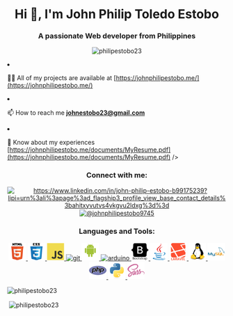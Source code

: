 <h1 align="center">Hi 👋, I'm John Philip Toledo Estobo</h1>
<h3 align="center">A passionate Web developer from Philippines</h3>

<p align="center"> <img src="https://komarev.com/ghpvc/?username=philipestobo23&label=Profile%20views&color=0e75b6&style=flat" alt="philipestobo23" /> </p>

<!-- <p align="left"> <a href="https://github.com/ryo-ma/github-profile-trophy"><img src="https://github-profile-trophy.vercel.app/?username=philipestobo23" alt="philipestobo23" /></a> </p> -->
<p align="left"> <a
- 🌱 I’m currently learning **Laravel and Javascript**

- 👨‍💻 All of my projects are available at [https://johnphilipestobo.me/](https://johnphilipestobo.me/)

- 📫 How to reach me **johnestobo23@gmail.com**

- 📄 Know about my experiences [https://johnphilipestobo.me/documents/MyResume.pdf](https://johnphilipestobo.me/documents/MyResume.pdf)
/> </p>
<h3 align="center">Connect with me:</h3>
<p align="center">
<a href="https://linkedin.com/in/https://www.linkedin.com/in/john-philip-estobo-b99175239?lipi=urn%3ali%3apage%3ad_flagship3_profile_view_base_contact_details%3bahitxyvutvs4vkgvu2ldxg%3d%3d" target="blank"><img align="center" src="https://raw.githubusercontent.com/rahuldkjain/github-profile-readme-generator/master/src/images/icons/Social/linked-in-alt.svg" alt="https://www.linkedin.com/in/john-philip-estobo-b99175239?lipi=urn%3ali%3apage%3ad_flagship3_profile_view_base_contact_details%3bahitxyvutvs4vkgvu2ldxg%3d%3d" height="30" width="40" /></a>
<a href="https://www.youtube.com/c/@johnphilipestobo9745" target="blank"><img align="center" src="https://raw.githubusercontent.com/rahuldkjain/github-profile-readme-generator/master/src/images/icons/Social/youtube.svg" alt="@johnphilipestobo9745" height="30" width="40" /></a>
</p>

<h3 align="center">Languages and Tools:</h3>
<p align="center"> <a href="https://developer.android.com" target="_blank" rel="noreferrer">
 <img src="https://raw.githubusercontent.com/devicons/devicon/master/icons/html5/html5-original-wordmark.svg" alt="html5" width="40" height="40"/> </a> <a href="https://www.java.com" target="_blank" rel="noreferrer">
  <img src="https://raw.githubusercontent.com/devicons/devicon/master/icons/css3/css3-original-wordmark.svg" alt="css3" width="40" height="40"/> </a> <a href="https://git-scm.com/" target="_blank" rel="noreferrer"> 
  <img src="https://raw.githubusercontent.com/devicons/devicon/master/icons/javascript/javascript-original.svg" alt="javascript" width="40" height="40"/> </a> <a href="https://laravel.com/" target="_blank" rel="noreferrer"> 
  <img src="https://www.vectorlogo.zone/logos/git-scm/git-scm-icon.svg" alt="git" width="40" height="40"/> </a> <a href="https://www.w3.org/html/" target="_blank" rel="noreferrer"> 
  <img src="https://raw.githubusercontent.com/devicons/devicon/master/icons/android/android-original-wordmark.svg" alt="android" width="40" height="40"/> </a> <a href="https://www.arduino.cc/" target="_blank" rel="noreferrer"> 
  <img src="https://cdn.worldvectorlogo.com/logos/arduino-1.svg" alt="arduino" width="40" height="40"/> </a> <a href="https://www.gnu.org/software/bash/" target="_blank" rel="noreferrer"> 
  <img src="https://raw.githubusercontent.com/devicons/devicon/master/icons/bootstrap/bootstrap-plain-wordmark.svg" alt="bootstrap" width="40" height="40"/> </a> <a href="https://www.chartjs.org" target="_blank" rel="noreferrer"> 
  <img src="https://raw.githubusercontent.com/devicons/devicon/master/icons/java/java-original.svg" alt="java" width="40" height="40"/> </a> <a href="https://developer.mozilla.org/en-US/docs/Web/JavaScript" target="_blank" rel="noreferrer">
  <img src="https://raw.githubusercontent.com/devicons/devicon/master/icons/laravel/laravel-plain-wordmark.svg" alt="laravel" width="40" height="40"/> </a> <a href="https://www.linux.org/" target="_blank" rel="noreferrer"> 
  <img src="https://raw.githubusercontent.com/devicons/devicon/master/icons/linux/linux-original.svg" alt="linux" width="40" height="40"/> </a> <a href="https://www.mysql.com/" target="_blank" rel="noreferrer"> <img src="https://raw.githubusercontent.com/devicons/devicon/master/icons/mysql/mysql-original-wordmark.svg" alt="mysql" width="40" height="40"/> </a> <a href="https://www.php.net" target="_blank" rel="noreferrer"> 
  <img src="https://raw.githubusercontent.com/devicons/devicon/master/icons/php/php-original.svg" alt="php" width="40" height="40"/> </a> <a href="https://www.python.org" target="_blank" rel="noreferrer">
  <img src="https://raw.githubusercontent.com/devicons/devicon/master/icons/python/python-original.svg" alt="python" width="40" height="40"/> </a> <a href="https://sass-lang.com" target="_blank" rel="noreferrer"> <img src="https://raw.githubusercontent.com/devicons/devicon/master/icons/sass/sass-original.svg" alt="sass" width="40" height="40"/> </a> </p>

<p><img align="center" src="https://github-readme-stats.vercel.app/api/top-langs?username=philipestobo23&show_icons=true&locale=en&layout=compact" alt="philipestobo23" /></p>

<p>&nbsp;<img align="center" src="https://github-readme-stats.vercel.app/api?username=philipestobo23&show_icons=true&locale=en" alt="philipestobo23" /></p>
